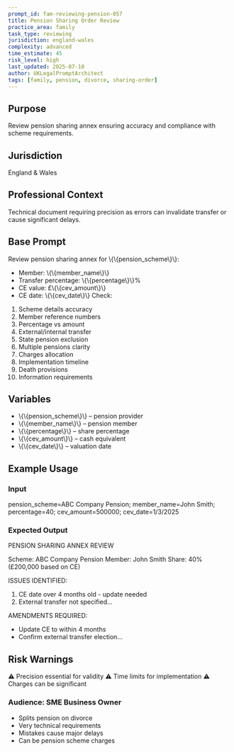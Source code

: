 ```yaml
---
prompt_id: fam-reviewing-pension-057
title: Pension Sharing Order Review
practice_area: family
task_type: reviewing
jurisdiction: england-wales
complexity: advanced
time_estimate: 45
risk_level: high
last_updated: 2025-07-10
author: UKLegalPromptArchitect
tags: [family, pension, divorce, sharing-order]
---
```


## Purpose
Review pension sharing annex ensuring accuracy and compliance with scheme requirements.

## Jurisdiction
England & Wales

## Professional Context
Technical document requiring precision as errors can invalidate transfer or cause significant delays.

## Base Prompt
Review pension sharing annex for \\{\\{pension_scheme\\}\\}:
- Member: \\{\\{member_name\\}\\}
- Transfer percentage: \\{\\{percentage\\}\\}%
- CE value: £\\{\\{cev_amount\\}\\}
- CE date: \\{\\{cev_date\\}\\}
Check:
1. Scheme details accuracy
2. Member reference numbers
3. Percentage vs amount
4. External/internal transfer
5. State pension exclusion
6. Multiple pensions clarity
7. Charges allocation
8. Implementation timeline
9. Death provisions
10. Information requirements

## Variables
- \\{\\{pension_scheme\\}\\} – pension provider
- \\{\\{member_name\\}\\} – pension member
- \\{\\{percentage\\}\\} – share percentage
- \\{\\{cev_amount\\}\\} – cash equivalent
- \\{\\{cev_date\\}\\} – valuation date

## Example Usage
### Input
pension_scheme=ABC Company Pension; member_name=John Smith; percentage=40; cev_amount=500000; cev_date=1/3/2025

### Expected Output
PENSION SHARING ANNEX REVIEW

Scheme: ABC Company Pension
Member: John Smith
Share: 40% (£200,000 based on CE)

ISSUES IDENTIFIED:
1. CE date over 4 months old - update needed
2. External transfer not specified...

AMENDMENTS REQUIRED:
- Update CE to within 4 months
- Confirm external transfer election...

## Risk Warnings
⚠️ Precision essential for validity
⚠️ Time limits for implementation
⚠️ Charges can be significant

### Audience: SME Business Owner
- Splits pension on divorce
- Very technical requirements
- Mistakes cause major delays
- Can be pension scheme charges
